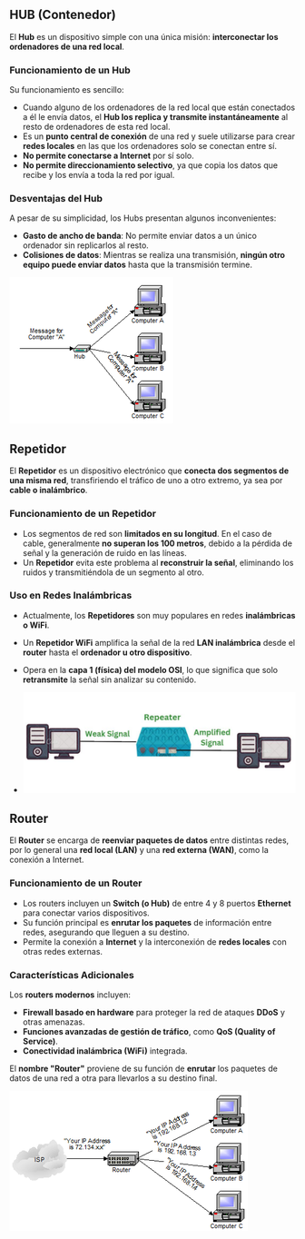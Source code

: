 ## HUB (Contenedor)

El **Hub** es un dispositivo simple con una única misión: **interconectar los ordenadores de una red local**.

### Funcionamiento de un Hub

Su funcionamiento es sencillo:

- Cuando alguno de los ordenadores de la red local que están conectados a él le envía datos, el **Hub los replica y transmite instantáneamente** al resto de ordenadores de esta red local.
- Es un **punto central de conexión** de una red y suele utilizarse para crear **redes locales** en las que los ordenadores solo se conectan entre sí.
- **No permite conectarse a Internet** por sí solo.
- **No permite direccionamiento selectivo**, ya que copia los datos que recibe y los envía a toda la red por igual.

### Desventajas del Hub

A pesar de su simplicidad, los Hubs presentan algunos inconvenientes:

- **Gasto de ancho de banda**: No permite enviar datos a un único ordenador sin replicarlos al resto.
- **Colisiones de datos**: Mientras se realiza una transmisión, **ningún otro equipo puede enviar datos** hasta que la transmisión termine.

![Descripcion de la imagen](assets/hub3.png)

## Repetidor

El **Repetidor** es un dispositivo electrónico que **conecta dos segmentos de una misma red**, transfiriendo el tráfico de uno a otro extremo, ya sea por **cable o inalámbrico**.

### Funcionamiento de un Repetidor

- Los segmentos de red son **limitados en su longitud**. En el caso de cable, generalmente **no superan los 100 metros**, debido a la pérdida de señal y la generación de ruido en las líneas.
- Un **Repetidor** evita este problema al **reconstruir la señal**, eliminando los ruidos y transmitiéndola de un segmento al otro.

### Uso en Redes Inalámbricas

- Actualmente, los **Repetidores** son muy populares en redes **inalámbricas o WiFi**.
- Un **Repetidor WiFi** amplifica la señal de la red **LAN inalámbrica** desde el **router** hasta el **ordenador u otro dispositivo**.
- Opera en la **capa 1 (física) del modelo OSI**, lo que significa que solo **retransmite** la señal sin analizar su contenido.

- ![Descripcion de la imagen](assets/repeater.jpg)

## Router

El **Router** se encarga de **reenviar paquetes de datos** entre distintas redes, por lo general una **red local (LAN)** y una **red externa (WAN)**, como la conexión a Internet.

### Funcionamiento de un Router

- Los routers incluyen un **Switch (o Hub)** de entre 4 y 8 puertos **Ethernet** para conectar varios dispositivos.
- Su función principal es **enrutar los paquetes** de información entre redes, asegurando que lleguen a su destino.
- Permite la conexión a **Internet** y la interconexión de **redes locales** con otras redes externas.

### Características Adicionales

Los **routers modernos** incluyen:

- **Firewall basado en hardware** para proteger la red de ataques **DDoS** y otras amenazas.
- **Funciones avanzadas de gestión de tráfico**, como **QoS (Quality of Service)**.
- **Conectividad inalámbrica (WiFi)** integrada.

El **nombre "Router"** proviene de su función de **enrutar** los paquetes de datos de una red a otra para llevarlos a su destino final.

![Descripcion de la imagen](assets/router2.png)
